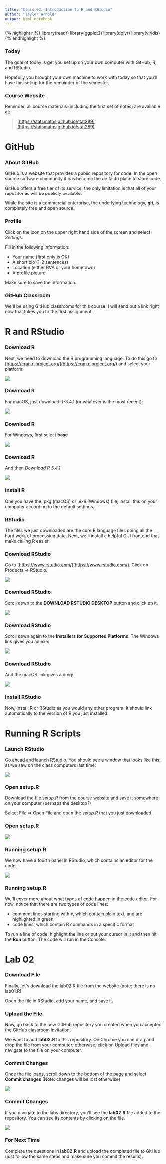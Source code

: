 ```yaml
---
title: "Class 02: Introduction to R and RStudio"
author: "Taylor Arnold"
output: html_notebook
---
```





{% highlight r %}
library(readr)
library(ggplot2)
library(dplyr)
library(viridis)
{% endhighlight %}


### Today

The goal of today is get you set up on your own computer
with GitHub, R, and RStudio.

Hopefully you brought your own machine to work with today
so that you'll have this set up for the remainder of the
semester.

### Course Website

Reminder, all course materials (including the first set
of notes) are available at:

> [https://statsmaths.github.io/stat289](https://statsmaths.github.io/stat289)

# GitHub

### About GitHub

GitHub is a website that provides a public repository for
code. In the open source software community it has become the
de facto place to store code.

GitHub offers a free tier of its service; the only limitation
is that all of your repositories will be publicly available.

While the site is a commercial enterprise, the underlying
technology, **git**, is completely free and open source.

### Profile

Click on the icon on the upper right hand side of the screen and
select *Settings*.

Fill in the following information:

- Your name (first only is OK)
- A short bio (1-2 sentences)
- Location (either RVA or your hometown)
- A profile picture

Make sure to save the information.

### GitHub Classroom

We'll be using GitHub classrooms for this course. I will send
out a link right now that takes you to the first assignment.

# R and RStudio

### Download R

Next, we need to download the R programming language. To do
this go to [https://cran.r-project.org/](https://cran.r-project.org/)
and select your platform:

![](../assets/img/cran01.jpeg)

### Download R

For macOS, just download R-3.4.1 (or whatever is the most recent):

![](/assets/img/cran02.jpeg)

### Download R

For Windows, first select **base**

![](assets/img/cran03.jpeg)

### Download R

And then *Download R 3.4.1*

![](assets/img/cran04.jpeg)

### Install R

One you have the .pkg (macOS) or .exe (Windows) file,
install this on your computer according to the default
settings.

### RStudio

The files we just downloaded are the core R language files
doing all the hard work of processing data. Next, we'll
install a helpful GUI frontend that make calling R easier.

### Download RStudio

Go to [https://www.rstudio.com/](https://www.rstudio.com/).
Click on Products => RStudio.

![](assets/img/rstudio01.jpeg)

### Download RStudio

Scroll down to the **DOWNLOAD RSTUDIO DESKTOP** button
and click on it.

![](assets/img/rstudio02.jpeg)

### Download RStudio

Scroll down again to the **Installers for Supported Platforms**.
The Windows link gives you an exe:

![](assets/img/rstudio03.jpeg)

### Download RStudio

And the macOS link gives a dmg:

![](assets/img/rstudio04.jpeg)

### Install RStudio

Now, install R or RStudio as you would any other program. It
should link automatically to the version of R you just
installed.

# Running R Scripts

### Launch RStudio

Go ahead and launch RStudio. You should see a window that looks like
this, as we saw on the class computers last time:

![](assets/img/r-interface-2016.png)

### Open setup.R

Download the file *setup.R* from the course website and save
it somewhere on your computer (perhaps the desktop?)

Select File => Open File and open the *setup.R* that you just
downloaded.

### Open setup.R

![](assets/img/rstudio05.jpeg)

### Running setup.R

We now have a fourth panel in RStudio, which contains an editor
for the code:

![](assets/img/intro-rstudio.png)

### Running setup.R

We'll cover more about what types of code happen in the code editor.
For now, notice that there are two types of code lines:

- comment lines starting with `#`, which contain plain text, and are highlighted in green
- code lines, which contain R commands in a specific format

To run a line of code, highlight the line or put your cursor in it
and then hit the **Run** button. The code will run in the Console.

# Lab 02

### Download File

Finally, let's download the lab02.R file from the website (note:
there is no lab01.R)

Open the file in RStudio, add your name, and save it.

### Upload the File

Now, go back to the new GitHub repository you created when you
accepted the GitHub classroom invitation.

We want to add **lab02.R** to this repository. On Chrome you can
drag and drop the file from your computer; otherwise, click on
Upload files and navigate to the file on your computer.

### Commit Changes

Once the file loads, scroll down to the bottom of the page and
select **Commit changes** (Note: changes will be lost otherwise)

![](assets/img/github10.jpeg)

### Commit Changes

If you navigate to the labs directory, you'll see the **lab02.R**
file added to the repository. You can see its contents by clicking
on the file.

![](assets/img/github11.jpeg)

### For Next Time

Complete the questions in **lab02.R** and upload the completed file to
GitHub (just follow the same steps and make sure you commit the
results).



